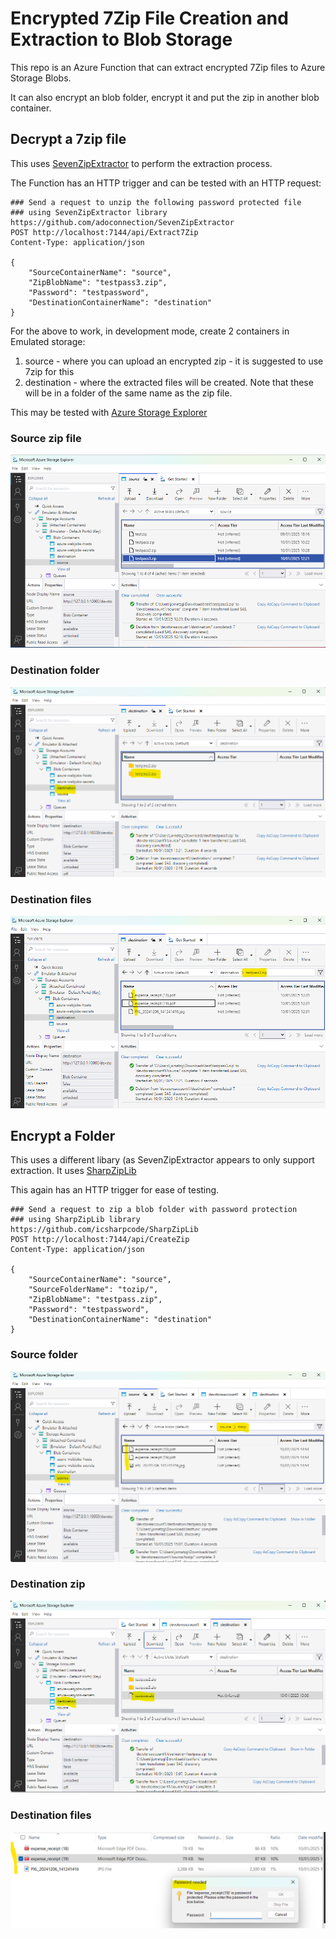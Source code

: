 # Encrypted 7Zip File Creation and Extraction to Blob Storage
This repo is an Azure Function that can extract encrypted 7Zip files to Azure Storage Blobs.

It can also encrypt an blob folder, encrypt it and put the zip in another blob container.


## Decrypt a 7zip file
This uses [SevenZipExtractor](https://github.com/adoconnection/SevenZipExtractor) to perform the extraction process.

The Function has an HTTP trigger and can be tested with an HTTP request:

```
### Send a request to unzip the following password protected file
### using SevenZipExtractor library https://github.com/adoconnection/SevenZipExtractor
POST http://localhost:7144/api/Extract7Zip
Content-Type: application/json

{
    "SourceContainerName": "source",
    "ZipBlobName": "testpass3.zip",
    "Password": "testpassword",  
    "DestinationContainerName": "destination"
}
```

For the above to work, in development mode, create 2 containers in Emulated storage:
1. source - where you can upload an encrypted zip - it is suggested to use 7zip for this
2. destination - where the extracted files will be created. Note that these will be in a folder of the same name as the zip file.

This may be tested with [Azure Storage Explorer](https://azure.microsoft.com/en-us/products/storage/storage-explorer)

### Source zip file
![alt text](./images/azure-storage-exp-source.png "Source zip file")

### Destination folder
![alt text](./images/azure-storage-exp-dest.png "Destination folder")

### Destination files
![alt text](./images/azure-storage-exp-dest-detail.png "Extracted files")

## Encrypt a Folder
This uses a different libary (as SevenZipExtractor appears to only support extraction. It uses [SharpZipLib](https://github.com/icsharpcode/SharpZipLib)

This again has an HTTP trigger for ease of testing.

```
### Send a request to zip a blob folder with password protection
### using SharpZipLib library https://github.com/icsharpcode/SharpZipLib
POST http://localhost:7144/api/CreateZip
Content-Type: application/json

{
    "SourceContainerName": "source",
    "SourceFolderName": "tozip/",
    "ZipBlobName": "testpass.zip",
    "Password": "testpassword",  
    "DestinationContainerName": "destination"
}
```

### Source folder
![alt text](./images/azure-storage-exp-source-folder.png "Source folder")

### Destination zip
![alt text](./images/azure-storage-exp-dest-zip.png "Destination zip")

### Destination files
![alt text](./images/azure-storage-exp-dest-zip-detail.png "Extracted files")



